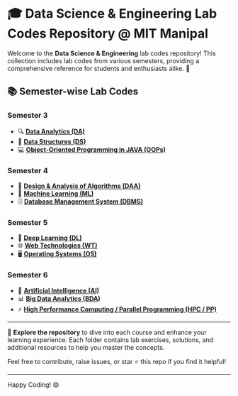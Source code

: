 # 🎓 Data Science & Engineering Lab Codes Repository @ MIT Manipal

Welcome to the **Data Science & Engineering** lab codes repository! This collection includes lab codes from various semesters, providing a comprehensive reference for students and enthusiasts alike. 🚀

## 📚 Semester-wise Lab Codes

### **Semester 3**
- 🔍 **[Data Analytics (DA)](https://github.com/ashrutarora/DSE/tree/main/Semester_3/(DAA)-Data_Analytics_Lab)**
- 🧩 **[Data Structures (DS)](https://github.com/ashrutarora/DSE/tree/main/Semester_3/(DS)-Data_Structures_Lab)**
- 💻 **[Object-Oriented Programming in JAVA (OOPs)](https://github.com/ashrutarora/DSE/tree/main/Semester_3/(OOPs)-Object_Oriented_Programming_Lab)**

### **Semester 4**
- 🧠 **[Design & Analysis of Algorithms (DAA)](https://github.com/ashrutarora/DSE/tree/main/Semester_4/(DAA)-Design_And_Analysis_Of_Algorithms_Lab)**
- 🤖 **[Machine Learning (ML)](https://github.com/ashrutarora/DSE/tree/main/Semester_4/(ML)-Machine_Learning_Lab)**
- 🗄️ **[Database Management System (DBMS)](https://github.com/ashrutarora/DSE/tree/main/Semester_4/(DBMS)-Database_Management_Systems_Lab)**

### **Semester 5**
- 🧬 **[Deep Learning (DL)](https://github.com/ashrutarora/DSE/tree/main/Semester_5/(DL)-Deep_Learning_Lab)**
- 🌐 **[Web Technologies (WT)](https://github.com/ashrutarora/DSE/tree/main/Semester_5/(WT)-Web_Technologies_Lab)**
- 🖥️ **[Operating Systems (OS)](https://github.com/ashrutarora/DSE/tree/main/Semester_5/(OS)-Operating_Systems_Lab)**

### **Semester 6**
- 🤖 **[Artificial Intelligence (AI)](https://github.com/ashrutarora/DSE/tree/main/Semester_6/(AI)-Artificial_Intelligence_Lab)**
- 📊 **[Big Data Analytics (BDA)](https://github.com/ashrutarora/DSE/tree/main/Semester_6/(BDA)-Big_Data_Analytics_Lab)**
- ⚡ **[High Performance Computing / Parallel Programming (HPC / PP)](https://github.com/ashrutarora/DSE/tree/main/Semester_6/(HPC)-High_Performance_Computing_Lab)**

---

🔗 **Explore the repository** to dive into each course and enhance your learning experience. Each folder contains lab exercises, solutions, and additional resources to help you master the concepts.

Feel free to contribute, raise issues, or star ⭐ this repo if you find it helpful!

---

Happy Coding! 😄
